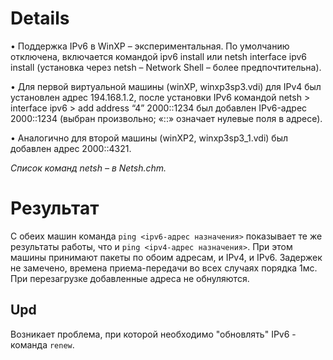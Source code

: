# Details #

•	Поддержка IPv6 в WinXP – экспериментальная. По умолчанию отключена, включается командой ipv6 install или netsh interface ipv6 install (установка через netsh – Network Shell – более предпочтительна).

•	Для первой виртуальной машины (winXP, winxp3sp3.vdi) для IPv4 был установлен адрес 194.168.1.2, после установки IPv6 командой netsh > interface ipv6 > add address “4” 2000::1234 был добавлен IPv6-адрес 2000::1234 (выбран произвольно; «::» означает нулевые поля в адресе).

•	Аналогично для второй машины (winXP2, winxp3sp3\_1.vdi) был добавлен адрес 2000::4321.

_Список команд netsh – в Netsh.chm._

# Результат #

С обеих машин команда `ping <ipv6-адрес назначения>` показывает те же результаты работы, что и `ping <ipv4-адрес назначения>`. При этом машины принимают пакеты по обоим адресам, и IPv4, и IPv6. Задержек не замечено, времена приема-передачи во всех случаях порядка 1мс. При перезагрузке добавленные адреса не обнуляются.

## Upd ##

Возникает проблема, при которой необходимо "обновлять" IPv6 - команда `renew`.